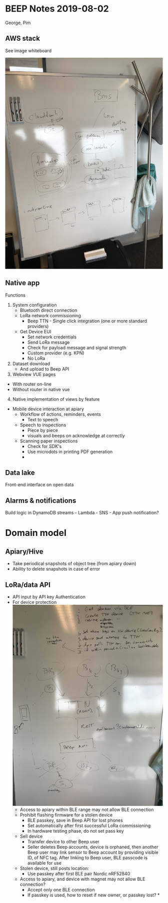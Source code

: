 # BEEP Notes 2019-08-02

George, Pim

## AWS stack

See image whiteboard

![mom-2019-08-02-aws](./mom-2019-08-02-aws.jpg)

## Native app

Functions

1. System configuration
	* Bluetooth direct connection
	* LoRa network commissioning
	  * Beep TTN - Single click integration (one or more standard providers)
    * Get Device EUI
	    * Set network credentials
	    * Send LoRa message
	    * Check for payload message and signal strength 
	  * Custom provider (e.g. KPN)
	  * No LoRa
2. Dataset download
   * And upload to Beep API
3. Webview VUE pages
  * With router on-line
  * Without router in native vue
4. Native implementation of views by feature
  * Mobile device interaction at apiary
    * Workflow of actions, reminders, events
      * Text to speech
    * Speech to inspections
      * Piece by piece
      * visuals and beeps on acknowledge at correctly 
    * Scanning paper inspections
      * Check for SDK's 
      * Use microdots in printing PDF generation
      * 

## Data lake

Front-end interface on open data

## Alarms & notifications

Build logic in DynamoDB streams - Lambda - SNS - App push notification?

# Domain model

## Apiary/Hive

* Take periodical snapshots of object tree (from apiary down)
* Ability to delete snapshots in case of error

## LoRa/data API

* API input by API key Authentication
* For device protection![mom-2019-08-06-device-protection](mom-2019-08-06-device-protection.jpeg)
  * Access to apiary within BLE range may not allow BLE connection
  * Prohibit flashing firmware for a stolen device
    * BLE passkey, save in Beep API for lost phones
    * Set automatically after first successful LoRa commissioning
    * In hardware testing phase, do not set pass key
  * Sell device
    * Transfer device to other Beep user
    * Seller deletes Beep accounts, device is orphaned, then another Beep user may link sensor to Beep account by providing visible ID, of NFC tag. After linking to Beep user, BLE passcode is available for use
  * Stolen device, still posts location:
    * Use passkey after first BLE pair Nordic nRF52840
  * Access to apiary, and device with magnet may not allow BLE connection?
    * Accept only one BLE connection
    * If passkey is used, how to reset if new owner, or passkey lost?
      * 






